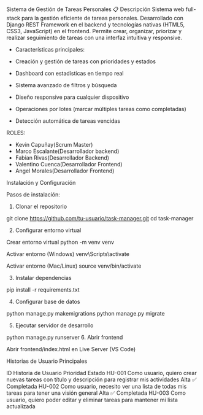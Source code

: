 Sistema de Gestión de Tareas Personales
📋 Descripción
Sistema web full-stack para la gestión eficiente de tareas personales. Desarrollado con Django REST Framework en el backend y tecnologías nativas (HTML5, CSS3, JavaScript) en el frontend. Permite crear, organizar, priorizar y realizar seguimiento de tareas con una interfaz intuitiva y responsive.

- Características principales:

- Creación y gestión de tareas con prioridades y estados

- Dashboard con estadísticas en tiempo real

- Sistema avanzado de filtros y búsqueda

- Diseño responsive para cualquier dispositivo

- Operaciones por lotes (marcar múltiples tareas como completadas)

- Detección automática de tareas vencidas

ROLES:
- Kevin Capuñay(Scrum Master)
- Marco Escalante(Desarrollador backend)
- Fabian Rivas(Desarrollador Backend)
- Valentino Cuenca(Desarrollador Frontend)
- Angel Morales(Desarrollador Frontend)

Instalación y Configuración

Pasos de instalación:

1. Clonar el repositorio

git clone https://github.com/tu-usuario/task-manager.git
cd task-manager

2. Configurar entorno virtual

 Crear entorno virtual
python -m venv venv

 Activar entorno (Windows)
venv\Scripts\activate

 Activar entorno (Mac/Linux)
source venv/bin/activate

3. Instalar dependencias

pip install -r requirements.txt

4. Configurar base de datos

python manage.py makemigrations
python manage.py migrate

5. Ejecutar servidor de desarrollo

python manage.py runserver
6. Abrir frontend

Abrir frontend/index.html en Live Server (VS Code)

Historias de Usuario Principales

ID	Historia de Usuario	Prioridad	Estado
HU-001	Como usuario, quiero crear nuevas tareas con título y descripción para registrar mis actividades	Alta	✅ Completada
HU-002	Como usuario, necesito ver una lista de todas mis tareas para tener una visión general	Alta	✅ Completada
HU-003	Como usuario, quiero poder editar y eliminar tareas para mantener mi lista actualizada
